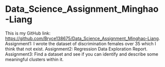 # Data_Science_Assignment_Minghao-Liang

This is my GitHub link: https://github.com/Bryce138675/Data_Science_Assignment_Minghao-Liang.
Assignment1: I wrote the dataset of discrimination females over 35 which I think that not exist.
Assignment2: Regression Data Exploration Report.
Assignment3: Find a dataset and see if you can identify and describe some meaningful clusters within it.
